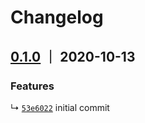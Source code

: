 # Changelog

## [0.1.0] ｜ 2020-10-13

### Features

↳ [`53e6022`](https://github.com/IronGeek/vscode-env/commit/53e6022cb0fbea99d3e6a678cd610904c18f548d) initial commit

[0.1.0]: https://github.com/IronGeek/vscode-env/releases/tag/v0.1.0 "v0.1.0"
